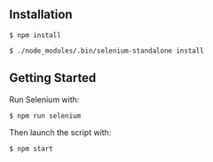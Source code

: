 ## Installation

```
$ npm install
```
```
$ ./node_modules/.bin/selenium-standalone install
```

## Getting Started

Run Selenium with:
```
$ npm run selenium
```

Then launch the script with:
```
$ npm start
```
